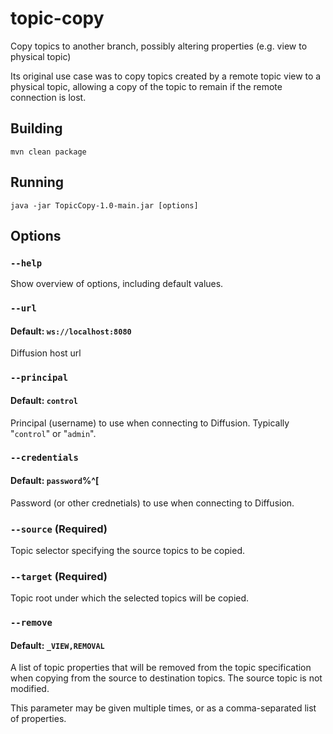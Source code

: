 # topic-copy
Copy topics to another branch, possibly altering properties (e.g. view to physical topic)

Its original use case was to copy topics created by a remote topic view to a physical topic, allowing a copy of the topic to remain if the remote connection is lost.

## Building

`mvn clean package`

## Running

`java -jar TopicCopy-1.0-main.jar [options]`

## Options

### `--help`
Show overview of options, including default values.

### `--url`
#### Default: `ws://localhost:8080`
Diffusion host url

### `--principal`
#### Default: `control`
Principal (username) to use when connecting to Diffusion. Typically "`control`" or "`admin`".

### `--credentials`
#### Default: `password`%^[
Password (or other crednetials) to use when connecting to Diffusion.

### `--source` (Required)
Topic selector specifying the source topics to be copied.

### `--target` (Required)
Topic root under which the selected topics will be copied.

### `--remove`
#### Default: `_VIEW,REMOVAL`
A list of topic properties that will be removed from the topic specification when copying from the source to destination topics. The source topic is not modified.

This parameter may be given multiple times, or as a comma-separated list of properties.
